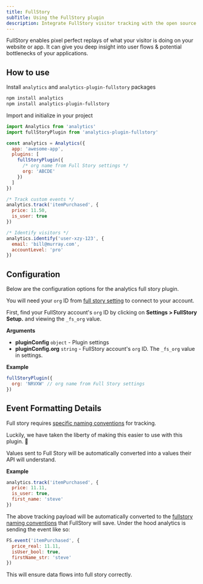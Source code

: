 ```yaml
---
title: FullStory
subTitle: Using the FullStory plugin
description: Integrate FullStory visitor tracking with the open source analytics module
---
```


FullStory enables pixel perfect replays of what your visitor is doing on your website or app. It can give you deep insight into user flows & potential bottlenecks of your applications.

## How to use

Install `analytics` and `analytics-plugin-fullstory` packages

```bash
npm install analytics
npm install analytics-plugin-fullstory
```

Import and initialize in your project

```js
import Analytics from 'analytics'
import fullStoryPlugin from 'analytics-plugin-fullstory'

const analytics = Analytics({
  app: 'awesome-app',
  plugins: [
    fullStoryPlugin({
      /* org name from Full Story settings */
      org: 'ABCDE'
    })
  ]
})

/* Track custom events */
analytics.track('itemPurchased', {
  price: 11.50,
  is_user: true
})

/* Identify visitors */
analytics.identify('user-xzy-123', {
  email: 'bill@murray.com',
  accountLevel: 'pro'
})
```

## Configuration

Below are the configuration options for the analytics full story plugin.

You will need your `org` ID from [full story setting](https://help.fullstory.com/hc/en-us/articles/360020623514-How-do-I-get-FullStory-up-and-running-on-my-site-) to connect to your account.

First, find your FullStory account's `org` ID by clicking on **Settings > FullStory Setup.** and viewing the `_fs_org` value.

**Arguments**

- **pluginConfig** <code>object</code> - Plugin settings
- **pluginConfig.org** <code>string</code> - FullStory account's `org` ID. The `_fs_org` value in settings.

**Example**

```js
fullStoryPlugin({
  org: 'NRVXW' // org name from Full Story settings
})
```

## Event Formatting Details

Full story requires [specific naming conventions](https://help.fullstory.com/hc/en-us/articles/360020623234) for tracking.

Luckily, we have taken the liberty of making this easier to use with this plugin. 🎉

Values sent to Full Story will be automatically converted into a values their API will understand.

**Example**

```js
analytics.track('itemPurchased', {
  price: 11.11,
  is_user: true,
  first_name: 'steve'
})
```

The above tracking payload will be automatically converted to the [fullstory naming conventions](https://help.fullstory.com/hc/en-us/articles/360020623234) that FullStory will save. Under the hood analytics is sending the event like so:

```js
FS.event('itemPurchased', {
  price_real: 11.11,
  isUser_bool: true,
  firstName_str: 'steve'
})
```

This will ensure data flows into full story correctly.
